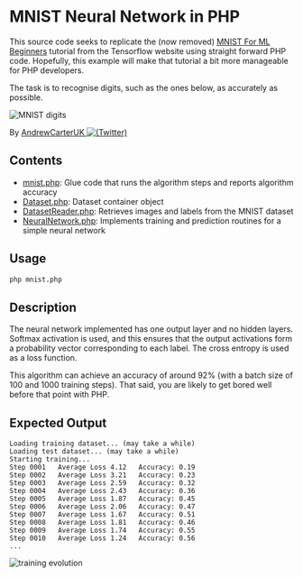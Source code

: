 # MNIST Neural Network in PHP


This source code seeks to replicate the (now removed) [MNIST For ML Beginners](https://web.archive.org/web/20180801165522/https://www.tensorflow.org/versions/r1.1/get_started/mnist/beginners) tutorial from the Tensorflow website using straight forward PHP code. Hopefully, this example will make that tutorial a bit more manageable for PHP developers.

The task is to recognise digits, such as the ones below, as accurately as possible.

![MNIST digits](https://www.tensorflow.org/versions/r1.1/images/MNIST.png)

By [AndrewCarterUK ![(Twitter)](http://i.imgur.com/wWzX9uB.png)](https://twitter.com/AndrewCarterUK)

## Contents

- [mnist.php](mnist.php): Glue code that runs the algorithm steps and reports algorithm accuracy
- [Dataset.php](src/Dataset.php): Dataset container object
- [DatasetReader.php](src/DatasetReader.php): Retrieves images and labels from the MNIST dataset
- [NeuralNetwork.php](src/NeuralNetwork.php): Implements training and prediction routines for a simple neural network

## Usage

```sh
php mnist.php
```

## Description

The neural network implemented has one output layer and no hidden layers. Softmax activation is used, and this ensures that the output activations form a probability vector corresponding to each label. The cross entropy is used as a loss function.

This algorithm can achieve an accuracy of around 92% (with a batch size of 100 and 1000 training steps). That said, you are likely to get bored well before that point with PHP.

## Expected Output

```
Loading training dataset... (may take a while)
Loading test dataset... (may take a while)
Starting training...
Step 0001	Average Loss 4.12	Accuracy: 0.19
Step 0002	Average Loss 3.21	Accuracy: 0.23
Step 0003	Average Loss 2.59	Accuracy: 0.32
Step 0004	Average Loss 2.43	Accuracy: 0.36
Step 0005	Average Loss 1.87	Accuracy: 0.45
Step 0006	Average Loss 2.06	Accuracy: 0.47
Step 0007	Average Loss 1.67	Accuracy: 0.51
Step 0008	Average Loss 1.81	Accuracy: 0.46
Step 0009	Average Loss 1.74	Accuracy: 0.55
Step 0010	Average Loss 1.24	Accuracy: 0.56
...
```

![training evolution](https://res.cloudinary.com/andrewcarteruk/image/upload/v1523189356/training-evolution_hhbsfb.png)
